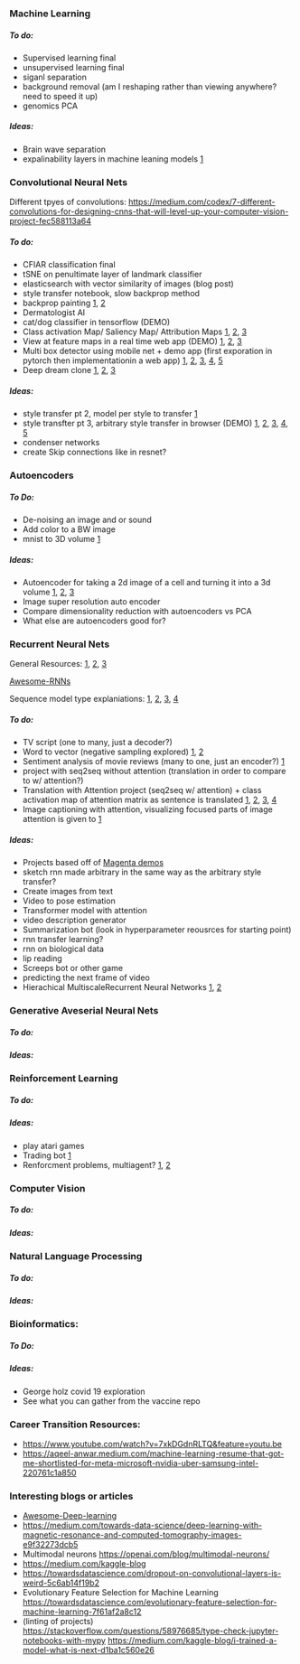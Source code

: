 ### Machine Learning
##### To do:
- Supervised learning final
- unsupervised learning final
- siganl separation
- background removal (am I reshaping rather than viewing anywhere? need to speed it up)
- genomics PCA
##### Ideas:
- Brain wave separation
- expalinability layers in machine leaning models [1](https://towardsdatascience.com/explainable-ai-xai-lime-shap-two-great-candidates-to-help-you-explain-your-machine-learning-a95536a46c4e)

### Convolutional Neural Nets
Different tpyes of convolutions: https://medium.com/codex/7-different-convolutions-for-designing-cnns-that-will-level-up-your-computer-vision-project-fec588113a64

##### To do:
- CFIAR classification final
- tSNE on penultimate layer of landmark classifier
- elasticsearch with vector similarity of images (blog post)
- style transfer notebook, slow backprop method
- backprop painting [1](https://towardsdatascience.com/visual-interpretability-for-convolutional-neural-networks-2453856210ce), [2](https://blog.keras.io/how-convolutional-neural-networks-see-the-world.html)
- Dermatologist AI
- cat/dog classifier in tensorflow (DEMO)
- Class activation Map/ Saliency Map/ Attribution Maps [1](https://mrsalehi.medium.com/a-review-of-different-interpretation-methods-in-deep-learning-part-1-saliency-map-cam-grad-cam-3a34476bc24d), [2](https://openaccess.thecvf.com/content/ICCV2021/papers/Ruiz_Generating_Attribution_Maps_With_Disentangled_Masked_Backpropagation_ICCV_2021_paper.pdf), [3](https://towardsdatascience.com/visual-interpretability-for-convolutional-neural-networks-2453856210ce)
- View at feature maps in a real time web app (DEMO) [1](https://ravivaishnav20.medium.com/visualizing-feature-maps-using-pytorch-12a48cd1e573), [2](https://experiments.withgoogle.com/what-neural-nets-see), [3](https://discuss.pytorch.org/t/how-to-access-input-output-activations-of-a-layer-given-its-parameters-names/53772)
- Multi box detector using mobile net + demo app (first exporation in pytorch then implementationin a web app) [1](https://github.com/sgrvinod/a-PyTorch-Tutorial-to-Object-Detection), [2](https://medium.com/axinc-ai/mobilenetssd-a-machine-learning-model-for-fast-object-detection-37352ce6da7d#:~:text=MobilenetSSD%20is%20an%20object%20detection,detection%20optimized%20for%20mobile%20devices), [3](https://adityakunar.medium.com/object-detection-with-ssd-and-mobilenet-aeedc5917ad0), [4](https://towardsdatascience.com/understanding-ssd-multibox-real-time-object-detection-in-deep-learning-495ef744fab), [5](https://medium.com/@techmayank2000/object-detection-using-ssd-mobilenetv2-using-tensorflow-api-can-detect-any-single-class-from-31a31bbd0691)
- Deep dream clone [1](https://www.alanzucconi.com/2015/07/06/live-your-deepdream-how-to-recreate-the-inceptionism-effect/), [2](https://blog.keras.io/how-convolutional-neural-networks-see-the-world.html), [3](https://www.youtube.com/watch?v=GHVaaHESrlY)

##### Ideas:
- style transfer pt 2, model per style to transfer [1](https://www.youtube.com/watch?v=y54wAlE04qU)
- style transfter pt 3, arbitrary style transfer in browser (DEMO) [1](https://www.youtube.com/watch?v=y54wAlE04qU), [2](https://www.cv-foundation.org/openaccess/content_cvpr_2016/papers/Gatys_Image_Style_Transfer_CVPR_2016_paper.pdf), [3](https://reiinakano.com/arbitrary-image-stylization-tfjs/), [4](https://magenta.tensorflow.org/blog/2018/12/20/style-transfer-js/), [5](https://arxiv.org/pdf/1705.06830.pdf)
- condenser networks
- create Skip connections like in resnet?

### Autoencoders
##### To Do:
- De-noising an image and or sound
- Add color to a BW image
- mnist to 3D volume [1](https://www.kaggle.com/daavoo/3d-mnist)
##### Ideas:
- Autoencoder for taking a 2d image of a cell and turning it into a 3d volume [1](https://stackoverflow.com/questions/47373421/from-2d-to-3d-using-convolutional-autoencoder), [2](https://www.allencell.org/3d-cell-viewer.html), [3](https://www.allencell.org/data-downloading.html)
- Image super resolution auto encoder
- Compare dimensionality reduction with autoencoders vs PCA
- What else are autoencoders good for?

### Recurrent Neural Nets
General Resources: [1](https://www.youtube.com/watch?v=iX5V1WpxxkY), [2](http://karpathy.github.io/2015/05/21/rnn-effectiveness/), [3](http://blog.echen.me/2017/05/30/exploring-lstms/)

[Awesome-RNNs](https://github.com/kjw0612/awesome-rnn)

Sequence model type explaniations: [1](https://machinelearningmastery.com/models-sequence-prediction-recurrent-neural-networks/), [2](https://blog.keras.io/a-ten-minute-introduction-to-sequence-to-sequence-learning-in-keras.html), [3](https://jinglescode.github.io/2020/05/21/three-types-sequence-prediction-problems/), [4](https://wandb.ai/ayush-thakur/dl-question-bank/reports/LSTM-RNN-in-Keras-Examples-of-One-to-Many-Many-to-One-Many-to-Many---VmlldzoyMDIzOTM)
##### To do:
- TV script (one to many, just a decoder?)
- Word to vector (negative sampling explored) [1](https://gist.github.com/GavinXing/9954ea846072e115bb07d9758892382c), [2](https://stackoverflow.com/questions/62456558/is-one-hot-encoding-required-for-using-pytorchs-cross-entropy-loss-function)
- Sentiment analysis of movie reviews (many to one, just an encoder?) [1](https://stackoverflow.com/questions/54892813/what-is-the-difference-between-sequence-to-sequence-and-sequence-to-one-regressi)
- project with seq2seq without attention (translation in order to compare to w/ attention?)
- Translation with Attention project (seq2seq w/ attention) + class activation map of attention matrix as sentence is translated [1](https://www.tensorflow.org/text/tutorials/nmt_with_attention), [2](https://pytorch.org/tutorials/intermediate/seq2seq_translation_tutorial.html), [3](https://www.quora.com/Why-in-a-seq2seq-RNN-model-do-we-ignore-the-output-of-the-encoder-and-just-pass-to-the-decoder-the-state-of-the-encoder), [4](http://blog.echen.me/2017/05/30/exploring-lstms/)
- Image captioning with attention, visualizing focused parts of image attention is given to [1](https://github.com/yunjey/pytorch-tutorial/tree/master/tutorials/03-advanced/image_captioning)
##### Ideas:
- Projects based off of [Magenta demos](https://magenta.tensorflow.org/demos)
- sketch rnn made arbitrary in the same way as the arbitrary style transfer?
- Create images from text
- Video to pose estimation
- Transformer model with attention
- video description generator
- Summarization bot (look in hyperparameter reousrces for starting point)
- rnn transfer learning?
- rnn on biological data
- lip reading
- Screeps bot or other game
- predicting the next frame of video
- Hierachical MultiscaleRecurrent Neural Networks [1](https://openreview.net/pdf?id=S1di0sfgl), [2](https://medium.com/paper-club/hierarchical-multiscale-recurrent-neural-networks-9e614e4fb04)

### Generative Aveserial Neural Nets
##### To do:
##### Ideas:

### Reinforcement Learning 
##### To do:
##### Ideas:
- play atari games
- Trading bot [1](https://link.medium.com/4m9EqKdZSnb)
- Renforcment problems, multiagent? [1](https://neptune.ai/blog/best-benchmarks-for-reinforcement-learning), [2](https://www.reddit.com/r/MachineLearning/comments/cnrrh2/p_i_made_a_persistent_online_environment_for_ai/)


### Computer Vision
##### To do:
##### Ideas:

### Natural Language Processing
##### To do:
##### Ideas:

### Bioinformatics:
##### To Do:
##### Ideas:
- George holz covid 19 exploration
- See what you can gather from the vaccine repo

### Career Transition Resources:
- https://www.youtube.com/watch?v=7xkDGdnRLTQ&feature=youtu.be
- https://aqeel-anwar.medium.com/machine-learning-resume-that-got-me-shortlisted-for-meta-microsoft-nvidia-uber-samsung-intel-220761c1a850

### Interesting blogs or articles
- [Awesome-Deep-learning](https://github.com/ChristosChristofidis/awesome-deep-learning)
- https://medium.com/towards-data-science/deep-learning-with-magnetic-resonance-and-computed-tomography-images-e9f32273dcb5
- Multimodal neurons https://openai.com/blog/multimodal-neurons/
- https://medium.com/kaggle-blog
- https://towardsdatascience.com/dropout-on-convolutional-layers-is-weird-5c6ab14f19b2
- Evolutionary Feature Selection for Machine Learning https://towardsdatascience.com/evolutionary-feature-selection-for-machine-learning-7f61af2a8c12
- (linting of projects) https://stackoverflow.com/questions/58976685/type-check-jupyter-notebooks-with-mypy
https://medium.com/kaggle-blog/i-trained-a-model-what-is-next-d1ba1c560e26


















